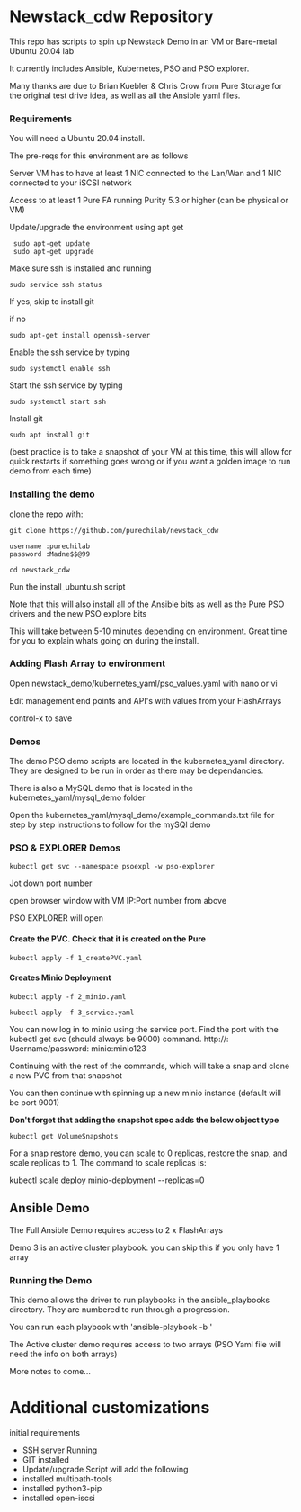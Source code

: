 # Newstack_cdw Repository

This repo has scripts to spin up Newstack Demo in an VM or Bare-metal Ubuntu 20.04 lab

It currently includes Ansible, Kubernetes, PSO and PSO explorer.

Many thanks are due to Brian Kuebler & Chris Crow from Pure Storage for the original test drive idea, as well as all the Ansible yaml files.

### Requirements
You will need a Ubuntu 20.04 install.  

The pre-reqs for this environment are as follows

Server VM has to have at least 1 NIC connected to the Lan/Wan and 1 NIC connected to your iSCSI network

Access to at least 1 Pure FA running Purity 5.3 or higher (can be physical or VM)

Update/upgrade the environment using apt get
```
 sudo apt-get update
 sudo apt-get upgrade
 ```
Make sure ssh is installed and running

```
sudo service ssh status
```

If yes, skip to install git

if no

```
sudo apt-get install openssh-server
```

Enable the ssh service by typing

```
sudo systemctl enable ssh
```

Start the ssh service by typing
```
sudo systemctl start ssh
```

Install git

```
sudo apt install git
```
(best practice is to take a snapshot of your VM at this time, this will allow for quick restarts if something goes wrong or if you want a golden image to run demo from each time)


### Installing the demo
clone the repo with:
```
git clone https://github.com/purechilab/newstack_cdw

username :purechilab
password :Madne$$@99

cd newstack_cdw
```

Run the install_ubuntu.sh script

Note that this will also install all of the Ansible bits as well as the Pure PSO drivers and the new PSO explore bits

This will take between 5-10 minutes depending on environment. Great time for you to explain whats going on during the install.


### Adding Flash Array to environment
Open newstack_demo/kubernetes_yaml/pso_values.yaml with nano or vi

Edit management end points and API's with values from your FlashArrays

control-x to save

### Demos

The demo PSO demo scripts are located in the kubernetes_yaml directory. They are designed to be run in order as there may be dependancies.

There is also a MySQL demo that is located in the kubernetes_yaml/mysql_demo folder

Open the kubernetes_yaml/mysql_demo/example_commands.txt file for step by step instructions to follow for the mySQl demo

### PSO & EXPLORER Demos

```
kubectl get svc --namespace psoexpl -w pso-explorer
```

Jot down port number

open browser window with VM IP:Port number from above

PSO EXPLORER  will open

#### Create the PVC. Check that it is created on the Pure
```
kubectl apply -f 1_createPVC.yaml
```

#### Creates Minio Deployment
```
kubectl apply -f 2_minio.yaml

kubectl apply -f 3_service.yaml
```

You can now log in to minio using the service port. Find the port with the kubectl get svc (should always be 9000) command. http://<linuxIP>:<port> Username/password: minio:minio123

Continuing with the rest of the commands, which will take a snap and clone a new PVC from that snapshot

You can then continue with spinning up a new minio instance (default will be port 9001)

**Don't forget that adding the snapshot spec adds the below object type**
```
kubectl get VolumeSnapshots
```

For a snap restore demo, you can scale to 0 replicas, restore the snap, and scale replicas to 1. The command to scale replicas is:

kubectl scale deploy minio-deployment --replicas=0


## Ansible Demo

The Full Ansible Demo requires access to 2 x FlashArrays

Demo 3 is an active cluster playbook. you can skip this if you only have 1 array

### Running the Demo

This demo allows the driver to run playbooks in the ansible_playbooks directory. They are numbered to run through a progression.

You can run each playbook with 'ansible-playbook -b <yaml file>'

The Active cluster demo requires access to two arrays (PSO Yaml file will need the info on both arrays)  

More notes to come...



# Additional customizations
initial requirements

- SSH server Running
- GIT installed
- Update/upgrade
Script will add the following
- installed multipath-tools
- installed python3-pip
- installed open-iscsi
